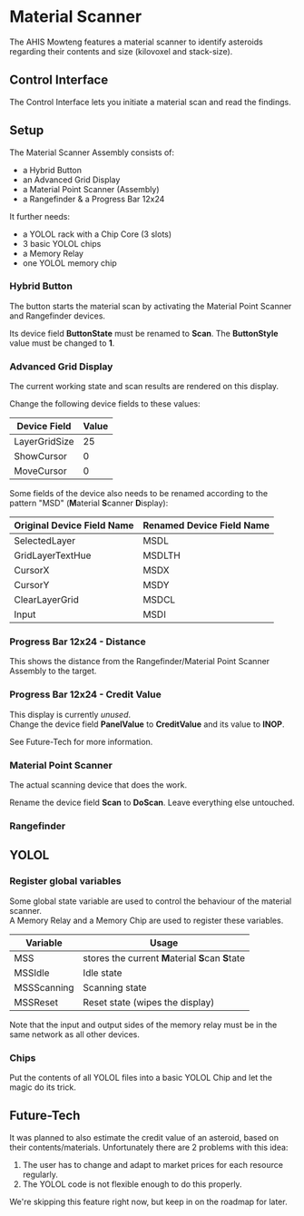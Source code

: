 # Material Scanner

The AHIS Mowteng features a material scanner to identify asteroids regarding their contents and size (kilovoxel and stack-size).

## Control Interface

The Control Interface lets you initiate a material scan and read the findings.

## Setup

The Material Scanner Assembly consists of:

- a Hybrid Button
- an Advanced Grid Display
- a Material Point Scanner (Assembly)
- a Rangefinder & a Progress Bar 12x24

It further needs:
- a YOLOL rack with a Chip Core (3 slots)
- 3 basic YOLOL chips
- a Memory Relay
- one YOLOL memory chip

### Hybrid Button

The button starts the material scan by activating the Material Point Scanner and Rangefinder devices.

Its device field **ButtonState** must be renamed to **Scan**. The **ButtonStyle** value must be changed to **1**.

### Advanced Grid Display

The current working state and scan results are rendered on this display.

Change the following device fields to these values:

| Device Field | Value |
| --- | --- |
| LayerGridSize | 25 |
| ShowCursor | 0 |
| MoveCursor | 0 |

Some fields of the device also needs to be renamed according to the pattern "MSD" (**M**aterial **S**canner **D**isplay):

| Original Device Field Name | Renamed Device Field Name |
| --- | --- |
| SelectedLayer | MSDL |
| GridLayerTextHue | MSDLTH |
| CursorX | MSDX |
| CursorY | MSDY |
| ClearLayerGrid | MSDCL |
| Input | MSDI |

### Progress Bar 12x24 - Distance

This shows the distance from the Rangefinder/Material Point Scanner Assembly to the target. 

### Progress Bar 12x24 - Credit Value

This display is currently _unused_. <br>
Change the device field **PanelValue** to **CreditValue** and its value to **INOP**.

See Future-Tech for more information.

### Material Point Scanner

The actual scanning device that does the work.<br>

Rename the device field **Scan** to **DoScan**. Leave everything else untouched.

### Rangefinder

## YOLOL

### Register global variables

Some global state variable are used to control the behaviour of the material scanner.<br>
A Memory Relay and a Memory Chip are used to register these variables. 

| Variable | Usage |
| --- | --- |
| MSS | stores the current **M**aterial **S**can **S**tate |
| MSSIdle | Idle state |
| MSSScanning | Scanning state |
| MSSReset | Reset state (wipes the display) |

Note that the input and output sides of the memory relay must be in the same network as all other devices.

### Chips

Put the contents of all YOLOL files into a basic YOLOL Chip and let the magic do its trick.

## Future-Tech

It was planned to also estimate the credit value of an asteroid, based on their contents/materials. Unfortunately there are 2 problems with this idea:

1. The user has to change and adapt to market prices for each resource regularly.
2. The YOLOL code is not flexible enough to do this properly.

We're skipping this feature right now, but keep in on the roadmap for later.